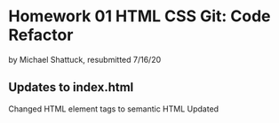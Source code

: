 # Homework 01 HTML CSS Git: Code Refactor

by Michael Shattuck, resubmitted 7/16/20

## Updates to index.html

Changed HTML element tags to semantic HTML
Updated <title> tag
Added alt text to images
Changed #Hero class in index.html and style.css to #mainImage and renamed background image for more clarity
Added comments describing function and purpose of HTML sections
Updated footer h tag to h4


